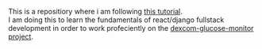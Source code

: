 This is a repositiory where i am following [this tutorial](https://youtube.com/playlist?list=PLzMcBGfZo4-kCLWnGmK0jUBmGLaJxvi4j&si=hPqtsA-MBcvLak6H).  
I am doing this to learn the fundamentals of react/django fullstack development in order to work profeciently on the [dexcom-glucose-monitor project](https://github.com/charlie-brewis/dexcom-glucose-monitor).
